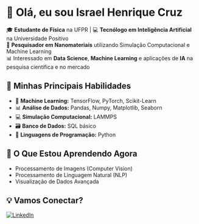 # 👋 Olá, eu sou Israel Henrique Cruz

🎓 **Estudante de Física** na UFPR | 💻 **Tecnólogo em Inteligência Artificial** na Universidade Positivo  
🔬 **Pesquisador em Nanomateriais** utilizando Simulação Computacional e Machine Learning  
📊 Interessado em **Data Science**, **Machine Learning** e aplicações de **IA** na pesquisa científica e no mercado

## 🚀 **Minhas Principais Habilidades**
- 🧠 **Machine Learning:** TensorFlow, PyTorch, Scikit-Learn  
- 📊 **Análise de Dados:** Pandas, Numpy, Matplotlib, Seaborn  
- 💻 **Simulação Computacional:** LAMMPS  
- 🗃️ **Banco de Dados:** SQL básico  
- 🐍 **Linguagens de Programação:** Python  

## 🌱 **O Que Estou Aprendendo Agora**
- Processamento de Imagens (Computer Vision)  
- Processamento de Linguagem Natural (NLP)  
- Visualização de Dados Avançada  

## 💡 **Vamos Conectar?**
[![LinkedIn](https://img.shields.io/badge/LinkedIn-000?style=for-the-badge&logo=linkedin&logoColor=0A66C2)](https://www.linkedin.com/in/israel-henrique-cruz-196098353/)
